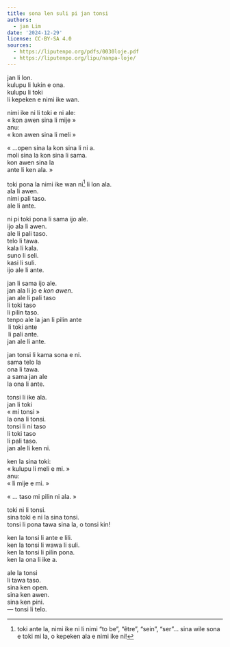 ```yaml
---
title: sona len suli pi jan tonsi
authors:
  - jan Lim
date: '2024-12-29'
license: CC-BY-SA 4.0
sources:
  - https://liputenpo.org/pdfs/0030loje.pdf
  - https://liputenpo.org/lipu/nanpa-loje/
---
```


jan li lon.  
kulupu li lukin e ona.  
kulupu li toki  
            li kepeken e nimi ike wan.

nimi ike ni li toki e ni ale:  
​    « kon awen sina li mije »  
anu:  
​    « kon awen sina li meli »

« ...open sina la kon sina li ni a.  
      moli sina la kon sina li sama.  
      kon awen sina la  
      ante li ken ala. »

toki pona la nimi ike wan ni[^1] li lon ala.  
                   ala li awen.  
                   nimi pali taso.  
                   ale li ante.

ni pi toki pona li sama ijo ale.   
ijo ala li awen.  
ale li pali taso.  
     telo li tawa.  
     kala li kala.   
     suno li seli.  
     kasi li suli.  
ijo ale li ante.

jan li sama ijo ale.  
jan ala li jo e *kon awen*.  
jan ale li pali taso  
            li toki taso  
            li pilin taso.  
tenpo ale la jan li pilin ante  
                          li toki ante  
                          li pali ante.  
jan ale li ante. 

jan tonsi li kama sona e ni.  
sama telo la  
ona li tawa.  
a sama jan ale  
la ona li ante.

tonsi li ike ala.  
jan li toki  
    « mi tonsi »  
la ona li tonsi.  
tonsi li ni taso  
         li toki taso  
         li pali taso.  
jan ale li ken ni.

ken la sina toki:  
    « kulupu li meli e mi. »  
anu:  
    «             li mije e mi. »

« ... taso mi pilin ni ala. »

toki ni li tonsi.  
sina toki e ni la sina tonsi.  
tonsi li pona tawa sina la, o tonsi kin\! 

ken la tonsi li ante e lili.  
ken la tonsi li wawa li suli.  
ken la tonsi li pilin pona.  
ken la ona li ike a.

ale la tonsi  
                      li tawa taso.  
sina ken open.  
sina ken awen.  
sina ken pini.  
                   —  tonsi li telo. 

[^1]:  toki ante la, nimi ike ni li nimi “to be”, “être”, “sein”, “ser”... sina wile sona e toki mi la, o kepeken ala e nimi ike ni\!
